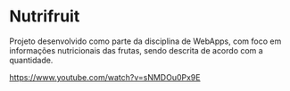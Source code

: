 # Nutrifruit

Projeto desenvolvido como parte da disciplina de WebApps, com foco em informações nutricionais das frutas, sendo descrita de acordo com a quantidade.

https://www.youtube.com/watch?v=sNMDOu0Px9E
